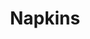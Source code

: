 ---
ee_id: '4162'
site: '1'
type: '2'
long_id: 2013 176 Napkins
url: 2013-176-napkins
title: Napkins
year: '2013'
medium: Inkjet on canvas
commission:
dims: 55in x 55in
pitch: Dirty napkin (watermarked)
ps:
live_url:
related:
youtube:
imgs: napkins-2013-176-full-database-Lisson.jpg
subheading:
display_year: '2013'
download:
add_credit:
add_credits:
related_code:
layout: things-i-made
---